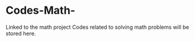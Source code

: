 # Codes-Math-
Linked to the math project
Codes related to solving math problems will be stored here.
